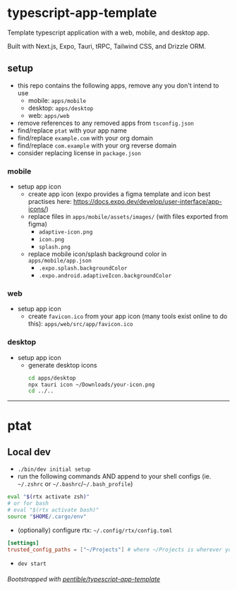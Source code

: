# typescript-app-template

Template typescript application with a web, mobile, and desktop app.

Built with Next.js, Expo, Tauri, tRPC, Tailwind CSS, and Drizzle ORM.

## setup

-   this repo contains the following apps, remove any you don't intend to use
    -   mobile: `apps/mobile`
    -   desktop: `apps/desktop`
    -   web: `apps/web`
-   remove references to any removed apps from `tsconfig.json`
-   find/replace `ptat` with your app name
-   find/replace `example.com` with your org domain
-   find/replace `com.example` with your org reverse domain
-   consider replacing license in `package.json`

### mobile

-   setup app icon
    -   create app icon (expo provides a figma template and icon best practises
        here: https://docs.expo.dev/develop/user-interface/app-icons/)
    -   replace files in `apps/mobile/assets/images/` (with files exported from
        figma)
        -   `adaptive-icon.png`
        -   `icon.png`
        -   `splash.png`
    -   replace mobile icon/splash background color in `apps/mobile/app.json`
        -   `.expo.splash.backgroundColor`
        -   `.expo.android.adaptiveIcon.backgroundColor`

### web

-   setup app icon
    -   create `favicon.ico` from your app icon (many tools exist online to do
        this): `apps/web/src/app/favicon.ico`

### desktop

-   setup app icon
    -   generate desktop icons
        ```bash
        cd apps/desktop
        npx tauri icon ~/Downloads/your-icon.png
        cd ../..
        ```

---

# ptat

## Local dev

-   `./bin/dev initial setup`
-   run the following commands AND append to your shell configs (ie. `~/.zshrc`
    or `~/.bashrc`/`~/.bash_profile`)

```bash
eval "$(rtx activate zsh)"
# or for bash
# eval "$(rtx activate bash)"
source "$HOME/.cargo/env"
```

-   (optionally) configure rtx: `~/.config/rtx/config.toml`

```toml
[settings]
trusted_config_paths = ["~/Projects"] # where ~/Projects is wherever you clone your repos
```

-   `dev start`

###### Bootstrapped with [pentible/typescript-app-template](https://github.com/pentible/typescript-app-template)
